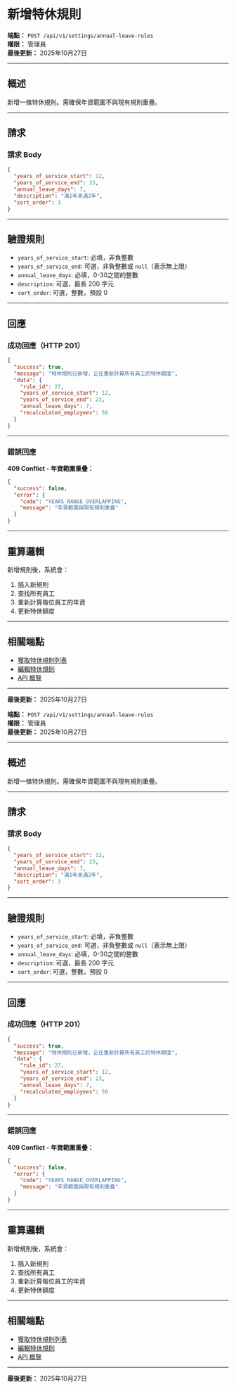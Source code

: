 # 新增特休規則

**端點：** `POST /api/v1/settings/annual-leave-rules`  
**權限：** 管理員  
**最後更新：** 2025年10月27日

---

## 概述

新增一條特休規則。需確保年資範圍不與現有規則重疊。

---

## 請求

### 請求 Body

```json
{
  "years_of_service_start": 12,
  "years_of_service_end": 23,
  "annual_leave_days": 7,
  "description": "滿1年未滿2年",
  "sort_order": 3
}
```

---

## 驗證規則

- `years_of_service_start`: 必填，非負整數
- `years_of_service_end`: 可選，非負整數或 `null`（表示無上限）
- `annual_leave_days`: 必填，0-30之間的整數
- `description`: 可選，最長 200 字元
- `sort_order`: 可選，整數，預設 0

---

## 回應

### 成功回應（HTTP 201）

```json
{
  "success": true,
  "message": "特休規則已新增，正在重新計算所有員工的特休額度",
  "data": {
    "rule_id": 27,
    "years_of_service_start": 12,
    "years_of_service_end": 23,
    "annual_leave_days": 7,
    "recalculated_employees": 50
  }
}
```

---

### 錯誤回應

**409 Conflict - 年資範圍重疊：**
```json
{
  "success": false,
  "error": {
    "code": "YEARS_RANGE_OVERLAPPING",
    "message": "年資範圍與現有規則重疊"
  }
}
```

---

## 重算邏輯

新增規則後，系統會：
1. 插入新規則
2. 查找所有員工
3. 重新計算每位員工的年資
4. 更新特休額度

---

## 相關端點

- [獲取特休規則列表](./獲取特休規則列表.md)
- [編輯特休規則](./編輯特休規則.md)
- [API 概覽](./_概覽.md)

---

**最後更新：** 2025年10月27日



**端點：** `POST /api/v1/settings/annual-leave-rules`  
**權限：** 管理員  
**最後更新：** 2025年10月27日

---

## 概述

新增一條特休規則。需確保年資範圍不與現有規則重疊。

---

## 請求

### 請求 Body

```json
{
  "years_of_service_start": 12,
  "years_of_service_end": 23,
  "annual_leave_days": 7,
  "description": "滿1年未滿2年",
  "sort_order": 3
}
```

---

## 驗證規則

- `years_of_service_start`: 必填，非負整數
- `years_of_service_end`: 可選，非負整數或 `null`（表示無上限）
- `annual_leave_days`: 必填，0-30之間的整數
- `description`: 可選，最長 200 字元
- `sort_order`: 可選，整數，預設 0

---

## 回應

### 成功回應（HTTP 201）

```json
{
  "success": true,
  "message": "特休規則已新增，正在重新計算所有員工的特休額度",
  "data": {
    "rule_id": 27,
    "years_of_service_start": 12,
    "years_of_service_end": 23,
    "annual_leave_days": 7,
    "recalculated_employees": 50
  }
}
```

---

### 錯誤回應

**409 Conflict - 年資範圍重疊：**
```json
{
  "success": false,
  "error": {
    "code": "YEARS_RANGE_OVERLAPPING",
    "message": "年資範圍與現有規則重疊"
  }
}
```

---

## 重算邏輯

新增規則後，系統會：
1. 插入新規則
2. 查找所有員工
3. 重新計算每位員工的年資
4. 更新特休額度

---

## 相關端點

- [獲取特休規則列表](./獲取特休規則列表.md)
- [編輯特休規則](./編輯特休規則.md)
- [API 概覽](./_概覽.md)

---

**最後更新：** 2025年10月27日




